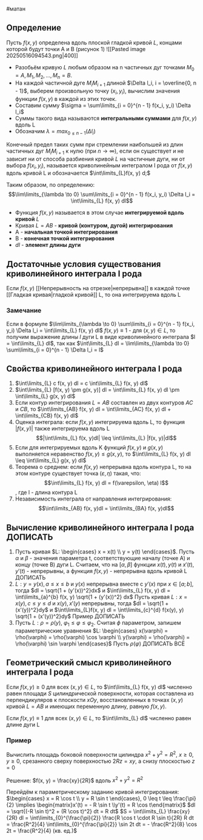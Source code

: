 #матан 
## Определение
Пусть $f(x, y)$ определена вдоль плоской гладкой кривой $L$, концами которой будут точки A и B (рисунок 1)
![[Pasted image 20250516094543.png|400]]
- Разобьём кривую $L$ любым образом на n частичных дуг точками $M_0 = A, M_1, M_2, \dots, M_n = B$. 
- На каждой частичной дуге $M_iM_{i + 1}$ длиной $\Delta l_i, i = \overline{0, n - 1}$, выберем произвольную точку $(x_i, y_i)$, вычислим значения функции $f(x, y)$ в каждой из этих точек. 
- Составим сумму $\sigma = \sum\limits_{i = 0}^{n - 1} f(x_i, y_i) \Delta l_i$
- Суммы такого вида называются **интегральными суммами** для $f(x, y)$ вдоль L
- Обозначим $\lambda = max_{0 \leq n - 1}(\Delta l_i)$

Конечный предел таких сумм при стремлении наибольшей из длин частичных дуг $M_{i}M_{i + 1}$ к нулю (при $n \to \infty$), если он существует и не зависит ни от способа разбиения кривой $L$ на частичные дуги, ни от выбора $f(x_i, y_i)$, называется криволинейным интегралом I рода от $f(x, y)$ вдоль кривой L и обозначается $\int\limits_{L}f(x, y) d;$

Таким образом, по определению: $$\lim\limits_{\lambda \to 0} \sum\limits_{i = 0}^{n - 1} f(x_i, y_i) \Delta l_i = \int\limits_{L} f(x, y) dl$$
- Функция $f(x, y)$ называется в этом случае **интегрируемой вдоль кривой** $L$
- Кривая $L = AB$ - **кривой (контуром, дугой) интегрирования**
- A - **начальная точкой интегрирования**
- B - **конечная точкой интегрирования**
- $dl$ - **элемент длины дуги**

## Достаточные условия существования криволинейного интеграла I рода
Если $f(x, y)$ [[Непрерывность на отрезке|непрерывна]] в каждой точке [[Гладкая кривая|гладкой кривой]] L, то она интегрируема вдоль L

### Замечание
Если в формуле $\lim\limits_{\lambda \to 0} \sum\limits_{i = 0}^{n - 1} f(x_i, y_i) \Delta l_i = \int\limits_{L} f(x, y) dl$
$f(x, y) \equiv 1$ - для $(x, y) \in L$, то получим выражение длины $l$ дуги L в виде криволинейного интеграла $l = \int\limits_{L} dl$, так как $\int\limits_{L} dl = \lim\limits_{\lambda \to 0} \sum\limits_{i = 0}^{n - 1} \Delta l_i = l$

## Свойства криволинейного интеграла I рода
1. $\int\limits_{L} c f(x, y) dl = c \int\limits_{L} f(x, y) dl$
2. $\int\limits_{L} [f(x, y) \pm g(x, y)] dl = \int\limits_{L} f(x, y) dl \pm \int\limits_{L} g(x, y) dl$
3. Если контур интегрирования $L = AB$ составлен из двух контуров $AC$ и $CB$, то $\int\limits_{AB} f(x, y) dl = \int\limits_{AC} f(x, y) dl + \int\limits_{CB} f(x, y) dl$
4. Оценка интеграла: если $f(x, y)$ интегрируема вдоль L, то функция $|f(x, y)|$ также интегрируема вдоль L $$|\int\limits_{L} f(x, y)dl| \leq \int\limits_{L} |f(x, y)|dl$$
5. Если для интегрируемых вдоль K функций $f(x, y)$ и $g(x, y)$ выполняется неравенство $f(x, y) \leq g(x, y)$, то $\int\limits_{L} f(x, y) dl \leq \int\limits_{L} g(x, y) dl$
6. Теорема о среднем: если $f(x, y)$ непрерывна вдоль контура L, то на этом контуре существует точка $(\varepsilon, \eta)$ такая, что: $$\int\limits_{L} f(x, y) dl = f(\varepsilon, \eta) l$$, где l - длина контура L
7. Независимость интеграла от направления интегрирования: $$\int\limits_{AB} f(x, y)dl = \int\limits_{BA} f(x, y)dl$$
## Вычисление криволинейного интеграла I рода ДОПИСАТЬ
1. Пусть кривая $L: \begin{cases} x = x(t) \\ y = y(t) \end{cases}$. Пусть $\alpha$ и $\beta$ - значения параметра t, соответствующие началу (точке А) и концу (точке B) дуги L. Считаем, что на $[\alpha, \beta]$ функции $x(t), y(t)$ и $x'(t), y'(t)$ - непрерывны, а функция $f(x, y)$ - непрерывна вдоль кривой L ДОПИСАТЬ
2. $L: y = y(x), a \leq x \leq b$ и $y(x)$ непрерывна вместе с $y'(x)$ при $x \in [a; b]$, тогда $dl = \sqrt{1 + (y'(x))^2}dx$ и $\int\limits_{L} f(x, y) dl = \int\limits_{a}^{b} f(x, y) \sqrt{1 + (y'(x))^2} dx$
	Пусть кривая $L: x = x(y), c \leq y \leq d$ и $x(y), x'(y)$ непрерывны, тогда $dl = \sqrt{1 + (x'(y))^2}dy$ и $\int\limits_{L}f(x, y) dl = \int\limits_{c}^{d} f(x(y), y) \sqrt{1 + (x'(y))^2}dy$
	Пример ДОПИСАТЬ
3. Пусть $L: \rho = \rho(y), \ \varphi_1 \leq \varphi \leq \varphi_2$. Считая $\phi$ параметром, запишем параметрические уравнения $L: \begin{cases} x(\varphi) = \rho(\varphi) = \rho(\varphi) \cos \varphi \\ y(\varphi) = \rho(\varphi) = \rho(\varphi) \sin \varphi \end{cases}$
	Пусть $\rho(\varphi)$ ДОПИСАТЬ ВСЁ

## Геометрический смысл криволинейного интеграла I рода
Если $f(x, y) \geq 0$ для всех $(x, y) \in L$, то $\int\limits_{L} f(x, y) dl$ численно равен площади $S$ цилиндрической поверхности, которая составлена из перпендикуляров к плоскости $xOy$, восстановленных в точках $(x, y)$ кривой $L = AB$ и имеющих переменную длину, равную $f(x, y)$.

Если $f(x, y) \equiv 1$ для всех $(x, y) \in L$, то $\int\limits_{L} dl$ численно равен длине дуги L

### Пример
Вычислить площадь боковой поверхности цилиндра $x^2 + y^2 = R^2, \ x \geq 0, y \geq 0$, срезанного сверху поверхностью $2Rz = xy$, а снизу плоскостью $z = 0$

Решение:
$f(x, y) = \frac{xy}{2R}$ вдоль $x^2 + y^2 = R^2$

Перейдём к параметрическому заданию кривой интегрирования:
$\begin{cases} x = R \cos t \\ y = R \sin t \end{cases}, 0 \leq t \leq \frac{\pi}{2} \implies \begin{matrix}x'(t) = - R \sin t \\y'(t) = R \cos t\end{matrix}$
$dl = \sqrt{(-R \sin t)^2 + (R \cos t)^2} dt = R dt$
$S = \int\limits_{L} \frac{xy}{2R} dl = \int\limits_{0}^{\frac{\pi}{2}} \frac{R \cos t \cdot R \sin t}{2R} R dt = \frac{R^2}{4} \int\limits_{0}^{\frac{\pi}{2}} \sin 2t dt = - \frac{R^2}{8} \cos 2t = \frac{R^2}{4} (кв. ед.)$